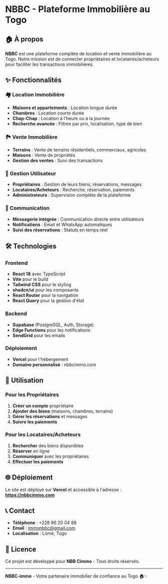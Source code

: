 # NBBC - Plateforme Immobilière au Togo

## 🏠 À propos

**NBBC** est une plateforme complète de location et vente immobilière au Togo. Notre mission est de connecter propriétaires et locataires/acheteurs pour faciliter les transactions immobilières.

## ✨ Fonctionnalités

### 🏘️ **Location Immobilière**
- **Maisons et appartements** : Location longue durée
- **Chambres** : Location courte durée
- **Chap-Chap** : Location à l'heure ou à la journée
- **Recherche avancée** : Filtres par prix, localisation, type de bien

### 🏞️ **Vente Immobilière**
- **Terrains** : Vente de terrains résidentiels, commerciaux, agricoles
- **Maisons** : Vente de propriétés
- **Gestion des ventes** : Suivi des transactions

### 👥 **Gestion Utilisateur**
- **Propriétaires** : Gestion de leurs biens, réservations, messages
- **Locataires/Acheteurs** : Recherche, réservation, paiements
- **Administrateurs** : Supervision complète de la plateforme

### 💬 **Communication**
- **Messagerie intégrée** : Communication directe entre utilisateurs
- **Notifications** : Email et WhatsApp automatiques
- **Suivi des réservations** : Statuts en temps réel

## 🛠️ Technologies

### **Frontend**
- **React 18** avec TypeScript
- **Vite** pour le build
- **Tailwind CSS** pour le styling
- **shadcn/ui** pour les composants
- **React Router** pour la navigation
- **React Query** pour la gestion d'état

### **Backend**
- **Supabase** (PostgreSQL, Auth, Storage)
- **Edge Functions** pour les notifications
- **SendGrid** pour les emails

### **Déploiement**
- **Vercel** pour l'hébergement
- **Domaine personnalisé** : nbbcimmo.com


## 📱 Utilisation

### **Pour les Propriétaires**
1. **Créer un compte** propriétaire
2. **Ajouter des biens** (maisons, chambres, terrains)
3. **Gérer les réservations** et messages
4. **Suivre les paiements**

### **Pour les Locataires/Acheteurs**
1. **Rechercher** des biens disponibles
2. **Réserver** en ligne
3. **Communiquer** avec les propriétaires
4. **Effectuer les paiements**

## 🌐 Déploiement

Le site est déployé sur **Vercel** et accessible à l'adresse :
**https://nbbcimmo.com**

## 📞 Contact

- **Téléphone** : +228 96 20 04 88
- **Email** : immonbbc@gmail.com
- **Localisation** : Lomé, Togo

## 📄 Licence

Ce projet est développé pour **NBB Cimmo** - Tous droits réservés.

---

**NBBC-immo** - Votre partenaire immobilier de confiance au Togo 🏠✨
